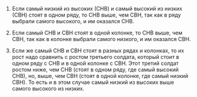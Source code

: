 1) Если самый низкий из высоких (СНВ) и самый высокий из низких (СВН) стоят в одном ряду, то СНВ выше, чем СВН, так как в ряду выбрали самого высокого, и им оказался СНВ.

2) Если самый СНВ и СВН стоят в одной колонке, то СНВ выше, чем СВН, так как в колонке выбрали самого низкого, и им оказался СВН.

3) Если же самый СНВ и СВН стоят в разных рядах и колонках, то их рост надо сравнить с ростом третьего солдата, который стоит в одном ряду с СНВ и в одной колонке с СВН. Этот третий солдат ростом ниже, чем СНВ (стоят в одном ряду, где самый высокий СНВ), но, выше, чем СВН (стоят в одной колонке, где самый низкий СВН). То есть и в этом случае самый низкий из высоких выше самого высокого из низких.
